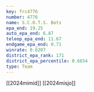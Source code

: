 ```yaml
---
key: frc4776
number: 4776
name: S.C.O.T.S. Bots
epa_end: 19.25
auto_epa_end: 6.87
teleop_epa_end: 11.67
endgame_epa_end: 0.71
winrate: 0.6207
district_epa_rank: 171
district_epa_percentile: 0.6654
type: Team
---
```

[[2024mimid]]
[[2024misjo]]
